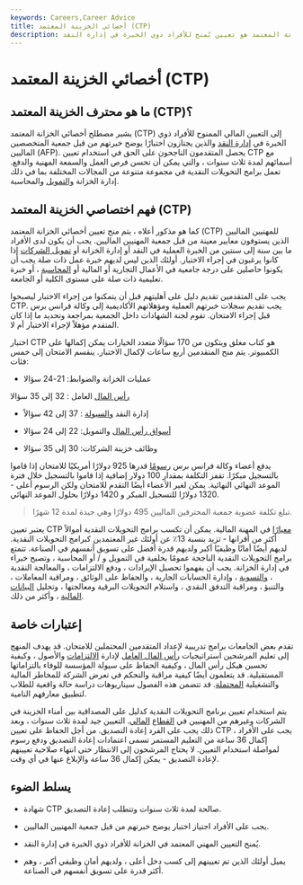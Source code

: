 ```yaml
---
keywords: Careers,Career Advice
title: أخصائي الخزينة المعتمد (CTP)
description: متخصص الخزانة المعتمد هو تعيين يُمنح للأفراد ذوي الخبرة في إدارة النقد.
---
```


# أخصائي الخزينة المعتمد (CTP)
## ما هو محترف الخزينة المعتمد (CTP)؟

يشير مصطلح أخصائي الخزانة المعتمد (CTP) إلى التعيين المالي الممنوح للأفراد ذوي الخبرة في [إدارة النقد](/cash-management) والذين يجتازون اختبارًا يوضح خبرتهم من قبل جمعية المتخصصين الماليين (AFP). يحصل المتقدمون الناجحون على الحق في استخدام تعيين CTP مع أسمائهم لمدة ثلاث سنوات ، والتي يمكن أن تحسن فرص العمل والسمعة المهنية والدفع. تعمل برامج التحويلات النقدية في مجموعة متنوعة من المجالات المختلفة بما في ذلك إدارة الخزانة [والتمويل](/finance) والمحاسبة.

## فهم اختصاصي الخزينة المعتمد (CTP)

كما هو مذكور أعلاه ، يتم منح تعيين أخصائي الخزانة المعتمد (CTP) للمهنيين الماليين الذين يستوفون معايير معينة من قبل جمعية المهنيين الماليين. يجب أن يكون لدى الأفراد ما بين سنة إلى سنتين من الخبرة العملية في النقد أو إدارة الخزانة أو [تمويل الشركات](/corporatefinance) إذا كانوا يرغبون في إجراء الاختبار. أولئك الذين ليس لديهم خبرة عمل ذات صلة يجب أن يكونوا حاصلين على درجة جامعية في الأعمال التجارية أو المالية أو [المحاسبة](/accounting) ، أو خبرة تعليمية ذات صلة على مستوى الكلية أو الجامعة.

يجب على المتقدمين تقديم دليل على أهليتهم قبل أن يتمكنوا من إجراء الاختبار ليصبحوا CTP. يجب تقديم سجلات خبرتهم العملية ومؤهلاتهم الأكاديمية إلى وكالة فرانس برس قبل إجراء الامتحان. تقوم لجنة الشهادات داخل الجمعية بمراجعة وتحديد ما إذا كان المتقدم مؤهلاً لإجراء الاختبار أم لا.

اختبار CTP هو كتاب مغلق ويتكون من 170 سؤالًا متعدد الخيارات يمكن إكمالها على الكمبيوتر. يتم منح المتقدمين أربع ساعات لإكمال الاختبار. ينقسم الامتحان إلى خمس فئات:

- عمليات الخزانة والضوابط: 21-24 سؤالا

[رأس المال](/capital) العامل : 32 إلى 35 سؤالا

- إدارة النقد [والسيولة](/liquidity) : 37 إلى 42 سؤالاً

- [أسواق رأس المال](/capitalmarkets) والتمويل: 22 إلى 24 سؤالا

- وظائف خزينة الشركات: 30 إلى 35 سؤالا

يدفع أعضاء وكالة فرانس برس [رسومًا](/fee) قدرها 925 دولارًا أمريكيًا للامتحان إذا قاموا بالتسجيل مبكرًا. تقفز التكلفة بمقدار 100 دولار إضافية إذا قاموا بالتسجيل خلال فترة الموعد النهائي النهائية. يمكن لغير الأعضاء أيضًا التقدم للامتحان ولكن الرسوم أعلى - 1320 دولارًا للتسجيل المبكر و 1420 دولارًا بحلول الموعد النهائي.

> تبلغ تكلفة عضوية جمعية المحترفين الماليين 495 دولارًا وهي جيدة لمدة 12 شهرًا.

>

يعتبر تعيين CTP [معيارًا](/benchmark) في المهنة المالية. يمكن أن تكسب برامج التحويلات النقدية أموالاً أكثر من أقرانها - تزيد بنسبة 13٪ عن أولئك غير المعتمدين كبرامج التحويلات النقدية. لديهم أيضًا أمانًا وظيفيًا أكبر ولديهم قدرة أفضل على تسويق أنفسهم في الصناعة. تتمتع برامج التحويلات النقدية الناجحة عمومًا بخلفية في التمويل و / أو المحاسبة ، وتصبح خبراء في إدارة الخزانة. يجب أن يفهموا تحصيل الإيرادات ، ودفع الالتزامات ، والمعالجة النقدية ، [والتسوية](/reconciliation) ، وإدارة الحسابات الجارية ، والحفاظ على الوثائق ، ومراقبة المعاملات ، والتنبؤ ، ومراقبة التدفق النقدي ، واستلام التحويلات البرقية ومعالجتها ، وتحليل [البيانات المالية](/financial-statements) ، وأكثر من ذلك.

## إعتبارات خاصة

تقدم بعض الجامعات برامج تدريبية لإعداد المتقدمين المحتملين للامتحان. قد يهدف المنهج إلى تعليم المرشحين استراتيجيات [رأس المال العامل](/workingcapital) لإدارة [الالتزامات](/liability) والأصول ، وكيفية تحسين هيكل رأس المال ، وكيفية الحفاظ على سيولة المؤسسة للوفاء بالتزاماتها المستقبلية. قد يتعلمون أيضًا كيفية مراقبة والتحكم في تعرض الشركة للمخاطر المالية والتشغيلية [المحتملة](/risk). قد تتضمن هذه الفصول سيناريوهات دراسة حالة واقعية للطلاب لتطبيق معارفهم النامية.

يتم استخدام تعيين برنامج التحويلات النقدية كدليل على المصداقية بين أمناء الخزينة في الشركات وغيرهم من المهنيين في [القطاع](/financial_sector) [المالي](/financial_sector). التعيين جيد لمدة ثلاث سنوات ، وبعد ذلك يجب على الفرد إعادة التصديق. من أجل الحفاظ على تعيين CTP ، يجب على الأفراد إكمال 36 ساعة من التعليم المستمر تسمى اعتمادات إعادة التصديق ودفع رسوم لمواصلة استخدام التعيين. لا يحتاج المرشحون إلى الانتظار حتى انتهاء صلاحية تعيينهم لإعادة التصديق - يمكن إكمال 36 ساعة والإبلاغ عنها في أي وقت.

## يسلط الضوء

- شهادة CTP صالحة لمدة ثلاث سنوات وتتطلب إعادة التصديق.

- يجب على الأفراد اجتياز اختبار يوضح خبرتهم من قبل جمعية المهنيين الماليين.

- يُمنح التعيين المهني المعتمد في الخزانة للأفراد ذوي الخبرة في إدارة النقد.

- يميل أولئك الذين تم تعيينهم إلى كسب دخل أعلى ، ولديهم أمان وظيفي أكبر ، وهم أكثر قدرة على تسويق أنفسهم في الصناعة.

